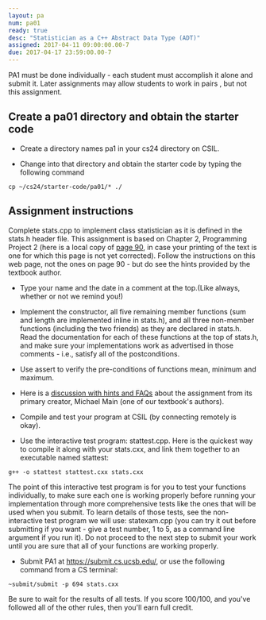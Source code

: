 ```yaml
---
layout: pa
num: pa01	
ready: true
desc: "Statistician as a C++ Abstract Data Type (ADT)"
assigned: 2017-04-11 09:00:00.00-7
due: 2017-04-17 23:59:00.00-7
---
```


<div markdown="1">

PA1 must be done individually - each student must accomplish it alone and submit it. Later assignments may allow students to work in pairs	, but not this assignment.

## Create a pa01 directory and obtain the starter code

* Create a directory names pa1 in your cs24 directory on CSIL.

* Change into that directory and obtain the starter code by typing the following command

```
cp ~/cs24/starter-code/pa01/* ./

```

## Assignment instructions

Complete stats.cpp to implement class statistician as it is defined in the stats.h header file. This assignment is based on Chapter 2, Programming Project 2 (here is a local copy of [page 90](https://ucsb-cs24-sp17.github.io/pa/pa01/Page-90.pdf), in case your printing of the text is one for which this page is not yet corrected). Follow the instructions on this web page, not the ones on page 90 - but do see the hints provided by the textbook author.

* Type your name and the date in a comment at the top.(Like always, whether or not we remind you!)

* Implement the constructor, all five remaining member functions (sum and length are implemented inline in stats.h), and all three non-member functions (including the two friends) as they are declared in stats.h. Read the documentation for each of these functions at the top of stats.h, and make sure your implementations work as advertised in those comments - i.e., satisfy all of the postconditions.

* Use assert to verify the pre-conditions of functions mean, minimum and maximum.

* Here is a [discussion with hints and FAQs](http://www.cs.ucsb.edu/~mikec/cs24/assignments/pa1/discussion.html) about the assignment from its primary creator, Michael Main (one of our textbook's authors).

* Compile and test your program at CSIL (by connecting remotely is okay). 

* Use the interactive test program: stattest.cpp. Here is the quickest way to compile it along with your stats.cxx, and link them together to an executable named stattest:

```
g++ -o stattest stattest.cxx stats.cxx
```

The point of this interactive test program is for you to test your functions individually, to make sure each one is working properly before running your implementation through more comprehensive tests like the ones that will be used when you submit. To learn details of those tests, see the non-interactive test program we will use: statexam.cpp (you can try it out before submitting if you want - give a test number, 1 to 5, as a command line argument if you run it). Do not proceed to the next step to submit your work until you are sure that all of your functions are working properly.

* Submit PA1 at https://submit.cs.ucsb.edu/, or use the following command from a CS terminal:

```
~submit/submit -p 694 stats.cxx
```

Be sure to wait for the results of all tests. If you score 100/100, and you've followed all of the other rules, then you'll earn full credit.
